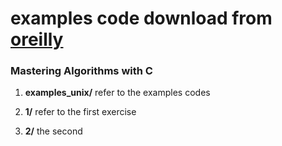 # examples code download from [oreilly](http://examples.oreilly.com/9781565924536/)

### Mastering Algorithms with C

1. **examples_unix/** refer to the examples codes

2. **1/** refer to the first exercise

3. **2/** the second

